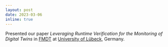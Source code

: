 ```yaml
---
layout: post
date: 2023-03-06 
inline: true
---
```


Presented our paper <i>Leveraging Runtime Verification for the Monitoring of Digital Twins</i> in [FMDT](https://fm2023.isp.uni-luebeck.de/index.php/workshop-applications-of-formal-methods-and-digital-twins/) at [University of Lübeck](https://www.uni-luebeck.de/universitaet/universitaet.html), Germany.
